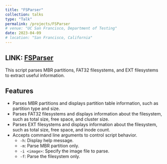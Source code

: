 ```yaml
---
title: "FSParser"
collection: talks
type: "Talk"
permalink: /projects/FSParser
# venue: "UC San Francisco, Department of Testing"
date: 2023-04-09
# location: "San Francisco, California"
---
```



## LINK: [FSParser](https://github.com/Ily455/FSParser)

This script parses MBR partitions, FAT32 filesystems, and EXT filesystems to extract useful information.

## Features
- Parses MBR partitions and displays partition table information, such as partition type and size.
- Parses FAT32 filesystems and displays information about the filesystem, such as total size, free space, and cluster size.
- Parses EXT filesystems and displays information about the filesystem, such as total size, free space, and inode count.
- Accepts command line arguments to control script behavior.
    - `-h`: Display help message.
    - `-m`: Parse MBR partition only.
    - `-i <image>`: Specify the image file to parse.
    - `-f`: Parse the filesystem only.